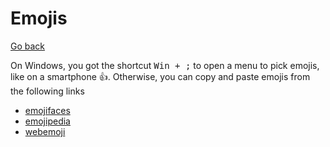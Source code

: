 # Emojis

[Go back](..)

On Windows, you got the shortcut <kbd>Win + ;</kbd> to open a menu to pick emojis, like on a smartphone 👍. Otherwise, you can copy and paste emojis from the following links

* [emojifaces](https://emojifaces.org/) 
* [emojipedia](https://emojipedia.org/)
* [webemoji](https://webemoji.org/)
